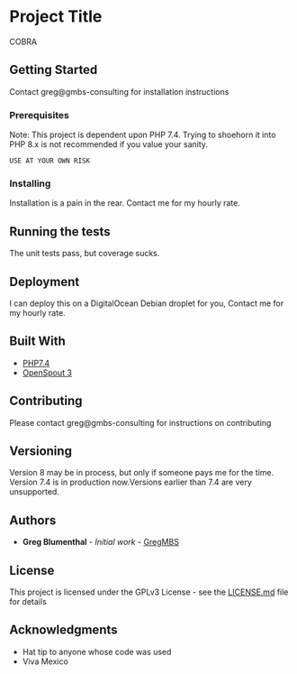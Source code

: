 # Project Title

COBRA

## Getting Started

Contact greg@gmbs-consulting for installation instructions

### Prerequisites

Note: This project is dependent upon PHP 7.4. Trying to shoehorn it into PHP 8.x is not recommended if you value your sanity. 

```
USE AT YOUR OWN RISK
```

### Installing

Installation is a pain in the rear. Contact me for my hourly rate.

## Running the tests

The unit tests pass, but coverage sucks.

## Deployment

I can deploy this on a DigitalOcean Debian droplet for you, Contact me for my hourly rate.

## Built With

* [PHP7.4](https://www.php.net/releases/7_4_32.php)
* [OpenSpout 3](https://github.com/openspout/openspout/tree/3.x)

## Contributing

Please contact greg@gmbs-consulting for instructions on contributing

## Versioning

Version 8 may be in process, but only if someone pays me for the time. Version 7.4 is in production now.Versions earlier than 7.4 are very unsupported.

## Authors

* **Greg Blumenthal** - *Initial work* - [GregMBS](https://github.com/GregMBS)

## License

This project is licensed under the GPLv3 License - see the [LICENSE.md](/licencia.txt) file for details

## Acknowledgments

* Hat tip to anyone whose code was used
* Viva Mexico
